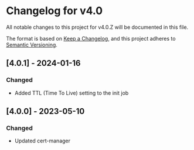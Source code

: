# Changelog for v4.0

All notable changes to this project for v4.0.Z will be documented in this file.

The format is based on [Keep a Changelog](https://keepachangelog.com/en/1.0.0/),
and this project adheres to [Semantic Versioning](https://semver.org/spec/v2.0.0.html).


## [4.0.1] - 2024-01-16

### Changed

- Added TTL (Time To Live) setting to the init job

## [4.0.0] - 2023-05-10

### Changed

- Updated cert-manager
